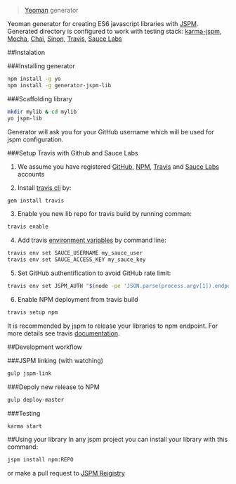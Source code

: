 > [Yeoman](http://yeoman.io) generator

Yeoman generator for creating ES6 javascript libraries with [JSPM](http://jspm.io/).
Generated directory is configured to work with testing stack: [karma-jspm](https://github.com/Workiva/karma-jspm), [Mocha](http://mochajs.org/), [Chai](http://chaijs.com/), [Sinon](http://sinonjs.org/), [Travis](https://travis-ci.org/), [Sauce Labs](https://saucelabs.com/)

##Instalation

###Installing generator

```bash
npm install -g yo
npm install -g generator-jspm-lib
```

###Scaffolding library

```bash
mkdir mylib & cd mylib
yo jspm-lib
```

Generator will ask you for your GitHub username which will be used for jspm configuration.

###Setup Travis with Github and Sauce Labs

 1. We assume you have registered [GitHub](https://github.com/join), [NPM](https://www.npmjs.com/signup), [Travis](https://travis-ci.org) and [Sauce Labs](https://saucelabs.com/opensauce) accounts

 2. Install [travis cli](https://github.com/travis-ci/travis.rb#env) by:
  ```bash
  gem install travis
  ```

 3. Enable you new lib repo for travis build by running comman:
  ```bash
  travis enable
  ```

 4. Add travis [environment variables](http://blog.travis-ci.com/2014-08-22-environment-variables/) by command line:
  ```bash
  travis env set SAUCE_USERNAME my_sauce_user
  travis env set SAUCE_ACCESS_KEY my_sauce_key
  ```

 5. Set GitHub authentification to avoid GitHub rate limit:
  ```bash
  travis env set JSPM_AUTH "$(node -pe 'JSON.parse(process.argv[1]).endpoints.github.auth' "$(cat ~/.jspm/config)")"
  ```

 6. Enable NPM deployment from travis build
  ```bash
  travis setup npm
  ```
  It is recommended by jspm to release your libraries to npm endpoint.
  For more details see travis [documentation](http://docs.travis-ci.com/user/deployment/npm/).

##Development workflow

###JSPM linking (with watching)

```bash
gulp jspm-link
```

###Depoly new release to NPM

```bash
gulp deploy-master
```

###Testing

```bash
karma start
```

##Using your library
In any jspm project you can install your library with this command:

```bash
jspm install npm:REPO
```

or make a pull request to [JSPM Reigistry](https://github.com/jspm/registry)
